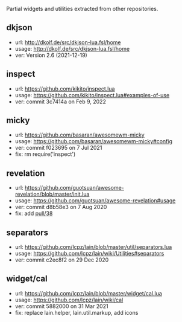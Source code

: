 Partial widgets and utilities extracted from other repositories.

dkjson
------

* url: http://dkolf.de/src/dkjson-lua.fsl/home
* usage: http://dkolf.de/src/dkjson-lua.fsl/home
* ver: Version 2.6 (2021-12-19)

inspect
-------

* url: https://github.com/kikito/inspect.lua
* usage: https://github.com/kikito/inspect.lua#examples-of-use
* ver: commit 3c7414a on Feb 9, 2022

micky
-----

* url: https://github.com/basaran/awesomewm-micky
* usage: https://github.com/basaran/awesomewm-micky#config
* ver: commit f023695 on 7 Jul 2021
* fix: rm require('inspect')

revelation
----------

* url: https://github.com/guotsuan/awesome-revelation/blob/master/init.lua
* usage: https://github.com/guotsuan/awesome-revelation#usage
* ver: commit d8b58e3 on 7 Aug 2020
* fix: add [pull/38](https://github.com/guotsuan/awesome-revelation/pull/38)

separators
----------

* url: https://github.com/lcpz/lain/blob/master/util/separators.lua
* usage: https://github.com/lcpz/lain/wiki/Utilities#separators
* ver: commit c2ec8f2 on 29 Dec 2020

widget/cal
----------

* url: https://github.com/lcpz/lain/blob/master/widget/cal.lua
* usage: https://github.com/lcpz/lain/wiki/cal
* ver: commit 5882000 on 31 Mar 2021
* fix: replace lain.helper, lain.util.markup, add icons

